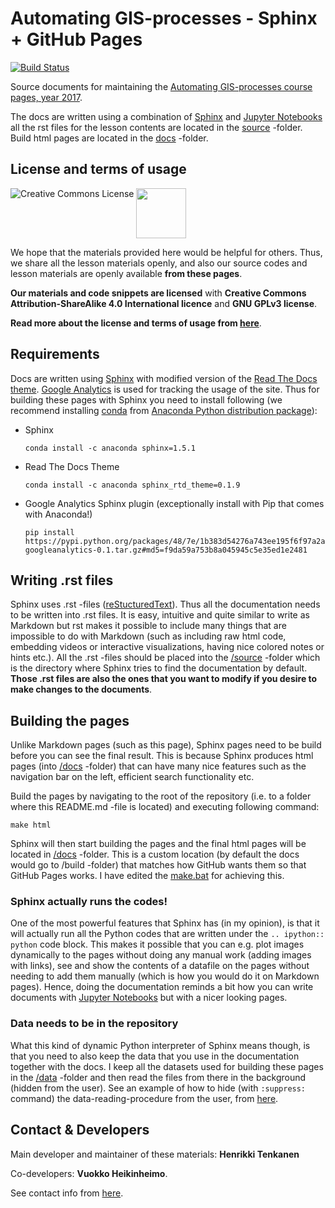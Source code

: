 # Automating GIS-processes - Sphinx + GitHub Pages

[![Build Status](https://travis-ci.org/Automating-GIS-processes/2018.svg?branch=master)](https://travis-ci.org/Automating-GIS-processes/2018)

Source documents for maintaining the [Automating GIS-processes course pages, year 2017](https://automating-gis-processes.github.io/2017/).

The docs are written using a combination of [Sphinx](http://www.sphinx-doc.org/en/1.4.9/) and [Jupyter Notebooks](http://jupyter.org/) all the rst files for the lesson contents are located in the [source](source/) -folder.
Build html pages are located in the [docs](docs/) -folder.

## License and terms of usage

<a rel="license" href="http://creativecommons.org/licenses/by-sa/4.0/"><img alt="Creative Commons License" style="border-width:0" align="left" src="https://i.creativecommons.org/l/by-sa/4.0/88x31.png" /></a></a>
<img src="https://github.com/Automating-GIS-processes/2016/blob/master/source/img/GPLv3_Logo.jpg" width="80">
 
We hope that the materials provided here would be helpful for others. Thus, we share all the lesson materials openly, and also our source codes and lesson materials are openly available **from these pages**.

**Our materials and code snippets are licensed** with **Creative Commons Attribution-ShareAlike 4.0 International licence** and **GNU GPLv3 license**. 

**Read more about the license and terms of usage from [here](https://github.com/Automating-GIS-processes/2016/blob/master/source/License-terms.rst)**.

## Requirements

Docs are written using [Sphinx](http://www.sphinx-doc.org/en/1.4.9/) with modified version of the [Read The Docs theme](http://docs.readthedocs.io/en/latest/theme.html). [Google Analytics](https://analytics.google.com/)
is used for tracking the usage of the site. Thus for building these pages with Sphinx you need to install following (we recommend 
installing [conda](http://conda.pydata.org/docs/using/pkgs.html#install-a-package) from [Anaconda Python distribution package](https://www.continuum.io/downloads)):
  
  - Sphinx
  
    ```
    conda install -c anaconda sphinx=1.5.1
    ```
  
  - Read The Docs Theme
     
    ```
    conda install -c anaconda sphinx_rtd_theme=0.1.9 
    ```
    
  - Google Analytics Sphinx plugin (exceptionally install with Pip that comes with Anaconda!)
  
    ```
    pip install https://pypi.python.org/packages/48/7e/1b383d54276a743ee195f6f97a2a77054fa1f976913923e1e64fe500d975/sphinxcontrib-googleanalytics-0.1.tar.gz#md5=f9da59a753b8a045945c5e35ed1e2481
    ```

## Writing .rst files

Sphinx uses .rst -files ([reStucturedText](https://en.wikipedia.org/wiki/ReStructuredText)). Thus all the documentation needs to be written into .rst files. It is easy, intuitive and quite similar 
to write as Markdown but rst makes it possible to include many things that are impossible to do with Markdown (such as including raw html code, embedding videos or interactive visualizations, having nice
colored notes or hints etc.). All the .rst -files should be placed into the [/source](/source) -folder which is the directory where Sphinx tries to find the documentation by default. **Those .rst files are also 
the ones that you want to modify if you desire to make changes to the documents**.

## Building the pages

Unlike Markdown pages (such as this page), Sphinx pages need to be build before you can see the final result. This is because Sphinx produces html pages (into [/docs](/docs) -folder) 
that can have many nice features such as the navigation bar on the left, efficient search functionality etc. 
  
Build the pages by navigating to the root of the repository (i.e. to a folder where this README.md -file is located) and executing following command:
 
 ```
 make html
 ```
 
Sphinx will then start building the pages and the final html pages will be located in [/docs](/docs) -folder. This is a custom location (by default the docs would go to /build -folder) that matches how GitHub 
wants them so that GitHub Pages works. I have edited the [make.bat](make.bat) for achieving this. 

### Sphinx actually runs the codes! 

One of the most powerful features that Sphinx has (in my opinion), is that it will actually run all the Python codes that are written under the `.. ipython:: python` code block. This makes
it possible that you can e.g. plot images dynamically to the pages without doing any manual work (adding images with links), see and show the contents of a datafile on the pages without needing to 
add them manually (which is how you would do it on Markdown pages). Hence, doing the documentation reminds a bit how you can write documents with [Jupyter Notebooks](https://jupyter.org/) but with a nicer 
looking pages.  

### Data needs to be in the repository

What this kind of dynamic Python interpreter of Sphinx means though, is that you need to also keep the data that you use in the documentation together with the docs. I keep all the datasets 
used for building these pages in the [/data](/data) -folder and then read the files from there in the background (hidden from the user). See an example of how to hide (with `:suppress:` command) 
the data-reading-procedure from the user, from [here](https://raw.githubusercontent.com/Automating-GIS-processes/2016/master/source/Lesson3-table-join.rst).    

## Contact & Developers

Main developer and maintainer of these materials: **Henrikki Tenkanen**

Co-developers: **Vuokko Heikinheimo**.

See contact info from [here](https://github.com/Automating-GIS-processes/2016/blob/master/source/course-info.rst#instructors).


